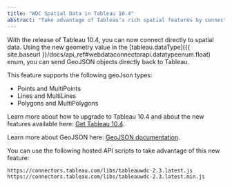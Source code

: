 ```yaml
---
title: "WDC Spatial Data in Tableau 10.4"
abstract: "Take advantage of Tableau's rich spatial features by connecting directly to GeoJSON data via the web data connector."
---
```


With the release of Tableau 10.4, you can now connect directly to spatial data.  Using the new geometry value in the [tableau.dataType]({{ site.baseurl }}/docs/api_ref#webdataconnectorapi.datatypeenum.float) enum, you can send GeoJSON objects directly back to Tableau.  

This feature supports the following geoJson types:

* Points and MultiPoints 
* Lines and MultiLines
* Polygons and MultiPolygons


Learn more about how to upgrade to Tableau 10.4 and about the new features available here: [Get Tableau 10.4](https://www.tableau.com/new-features/10.4).

Learn more about GeoJSON here: [GeoJSON documentation](http://geojson.org/).

You can use the following hosted API scripts to take advantage of this new feature: 

```
https://connectors.tableau.com/libs/tableauwdc-2.3.latest.js
https://connectors.tableau.com/libs/tableauwdc-2.3.latest.min.js
```
